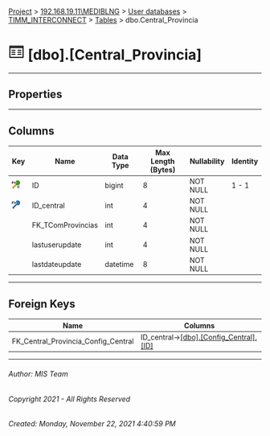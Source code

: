 #### 

[Project](../../../../index.md) > [192.168.19.11\\MEDIBLNG](../../../index.md) > [User databases](../../index.md) > [TIMM_INTERCONNECT](../index.md) > [Tables](Tables.md) > dbo.Central_Provincia

# ![Tables](../../../../Images/Table32.png) [dbo].[Central_Provincia]

---

## <a name="#properties"></a>Properties



---

## <a name="#columns"></a>Columns

| Key | Name | Data Type | Max Length (Bytes) | Nullability | Identity |
|---|---|---|---|---|---|
| [![Cluster Primary Key PK_Central_Provincia: ID](../../../../Images/pkcluster.png)](#indexes) | ID | bigint | 8 | NOT NULL | 1 - 1 |
| [![Foreign Keys FK_Central_Provincia_Config_Central: [dbo].[Config_Central].ID_central](../../../../Images/fk.png)](#foreignkeys) | ID_central | int | 4 | NOT NULL |  |
|  | FK_TComProvincias | int | 4 | NOT NULL |  |
|  | lastuserupdate | int | 4 | NOT NULL |  |
|  | lastdateupdate | datetime | 8 | NOT NULL |  |


---

## <a name="#foreignkeys"></a>Foreign Keys

| Name | Columns |
|---|---|
| FK_Central_Provincia_Config_Central | ID_central->[[dbo].[Config_Central].[ID]](Config_Central.md) |


---

###### Author:  MIS Team

###### Copyright 2021 - All Rights Reserved

###### Created: Monday, November 22, 2021 4:40:59 PM

